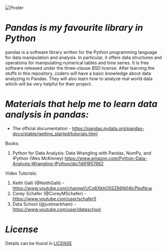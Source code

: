 ![Poster](https://github.com/ahammadshawki8/Playing-With-Pandas/blob/master/pandas.jpg)

# _Pandas is my favourite library in Python_
pandas is a software library written for the Python programming language for data manipulation and analysis. In particular, it offers data structures and operations for manipulating numerical tables and time series. It is free software released under the three-clause BSD license.
After learning the stuffs in this repository, coders will have a basic knowledge about data analyzing in Pandas. They will also learn how to analyze real world data which will be very helpful for their project.


# _Materials that help me to learn data analysis in pandas:_

* The official documentation - https://pandas.pydata.org/pandas-docs/stable/getting_started/tutorials.html

Books:
  1. Python for Data Analysis: Data Wrangling with Pandas, NumPy, and IPython (Wes McKinney) 
  https://www.amazon.com/Python-Data-Analysis-Wrangling-IPython/dp/1491957662
  
Video Tutorials:
  1. Keith Galli (@KeithGalli) - https://www.youtube.com/channel/UCq6XkhO5SZ66N04IcPbqNcw
  2. Corey Schafer (@CoreyMSchafer) - https://www.youtube.com/user/schafer5
  3. Data School (@justmarkham) - https://www.youtube.com/user/dataschool

# _License_
Details can be found in [LICENSE](https://github.com/ahammadshawki8/Playing-With-Pandas/blob/master/LICENSE)
